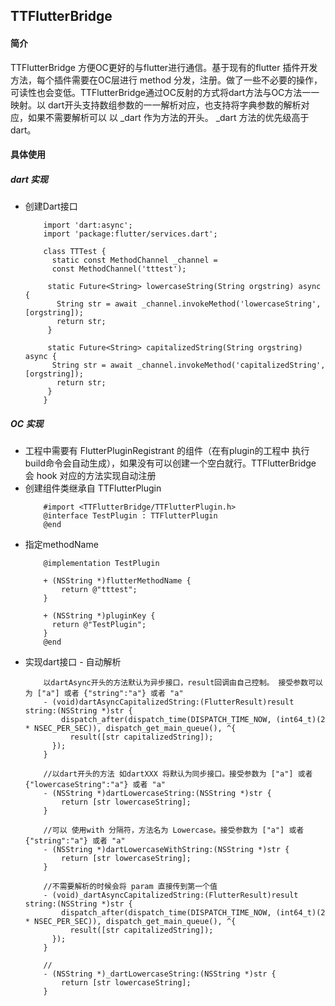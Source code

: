 ## TTFlutterBridge

#### 简介

TTFlutterBridge 方便OC更好的与flutter进行通信。基于现有的flutter 插件开发方法，每个插件需要在OC层进行 method 分发，注册。做了一些不必要的操作，可读性也会变低。TTFlutterBridge通过OC反射的方式将dart方法与OC方法一一映射。以 dart开头支持数组参数的一一解析对应，也支持将字典参数的解析对应，如果不需要解析可以 以 _dart 作为方法的开头。 _dart 方法的优先级高于 dart。


#### 具体使用


##### dart 实现
* 创建Dart接口
    ```
        import 'dart:async';
        import 'package:flutter/services.dart';

        class TTTest {
          static const MethodChannel _channel =
          const MethodChannel('tttest');

         static Future<String> lowercaseString(String orgstring) async {
           String str = await _channel.invokeMethod('lowercaseString',[orgstring]);
           return str;
         }

         static Future<String> capitalizedString(String orgstring) async {
          String str = await _channel.invokeMethod('capitalizedString',[orgstring]);
           return str;
         }
        }
    ```
##### OC 实现
* 工程中需要有 FlutterPluginRegistrant 的组件（在有plugin的工程中 执行build命令会自动生成），如果没有可以创建一个空白就行。TTFlutterBridge 会 hook 对应的方法实现自动注册
* 创建组件类继承自 TTFlutterPlugin
    ```
        #import <TTFlutterBridge/TTFlutterPlugin.h>
        @interface TestPlugin : TTFlutterPlugin
        @end
    ```
* 指定methodName
    ```
        @implementation TestPlugin

        + (NSString *)flutterMethodName {
            return @"tttest";
        }

        + (NSString *)pluginKey {
          return @"TestPlugin";
        }
        @end
    ```
* 实现dart接口 -  自动解析 
    ```
        以dartAsync开头的方法默认为异步接口，result回调由自己控制。 接受参数可以为 ["a"] 或者 {"string":"a"} 或者 "a"
        - (void)dartAsyncCapitalizedString:(FlutterResult)result string:(NSString *)str {
            dispatch_after(dispatch_time(DISPATCH_TIME_NOW, (int64_t)(2 * NSEC_PER_SEC)), dispatch_get_main_queue(), ^{
              result([str capitalizedString]);
          });
        }
        
        //以dart开头的方法 如dartXXX 将默认为同步接口。接受参数为 ["a"] 或者 {"lowercaseString":"a"} 或者 "a"
        - (NSString *)dartLowercaseString:(NSString *)str {
            return [str lowercaseString];
        }
        
        //可以 使用with 分隔符，方法名为 Lowercase。接受参数为 ["a"] 或者 {"string":"a"} 或者 "a"
        - (NSString *)dartLowercaseWithString:(NSString *)str {
            return [str lowercaseString];
        }
        
        //不需要解析的时候会将 param 直接传到第一个值
        - (void)_dartAsyncCapitalizedString:(FlutterResult)result string:(NSString *)str {
            dispatch_after(dispatch_time(DISPATCH_TIME_NOW, (int64_t)(2 * NSEC_PER_SEC)), dispatch_get_main_queue(), ^{
              result([str capitalizedString]);
          });
        }
        
        // 
        - (NSString *)_dartLowercaseString:(NSString *)str {
            return [str lowercaseString];
        }
        
    ```
    
